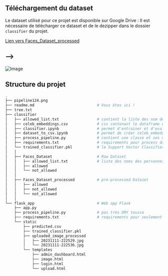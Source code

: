 ## Téléchargement du dataset

Le dataset utilisé pour ce projet est disponible sur Google Drive :
Il est nécessaire de télécharger ce dataset et de le dezipper dans le dossier `classifier` du projet.

[Lien vers Faces_Dataset_processed](https://drive.google.com/file/d/11KawCPnuEFLHctgBaqw3eKaKM5kAfryL/view?usp=sharing)

## --> 
![Image](https://raw.githubusercontent.com/Hatchi-Kin/images_embeddings_facenet/master/pipeline124.png)


## Structure du projet

```bash
.
├── pipeline124.png
├── readme.md                            # Vous êtes ici !
├── tree.txt
├── classifier
│   ├── allowed_list.txt                 # contient la liste des nom des personnes 'allowed'
│   ├── celeb_embeddings.csv             # csv contenant le dataframe utilisable par Support Vector Classifier
│   ├── classifier.ipynb                 # permet d'entrainer et d'evaluer un Support Vector Classifier
│   ├── dataset_to_csv.ipynb             # permet de créer celeb_embeddings.csv
│   ├── process_pipeline.py              # contient une classe et ses méthodes pour pré-traiter une image ou un dataset complet
│   ├── requirements.txt                 # requirements pour process dataset et train classifier
│   └── trained_classifier.pkl           # le Support Vector Classifier entrainé
│   │
│   ├── Faces_Dataset                    # Raw Dataset
│   │   ├── allowed_list.txt             # liste des noms des personnes authorisées
│   │   ├── allowed
│   │   └── not_allowed
│   │
│   ├── Faces_Dataset_processed          # pre-processed Dataset
│   │   ├── allowed
│   │   ├── not_allowed
│   │   └── not_allowed
│   │
└── flask_app                            # Web app Flask
    ├── app.py
    ├── process_pipeline.py              # pas très DRY toussa
    ├── requirements.txt                 # requirements pour seulement l'app
    └── static
        ├── predicted.csv
        ├── trained_classifier.pkl
        ├── uploaded_image_processed
        │   ├── 20231111-222529.jpg
        │   └── 20231111-222536.jpg
        └── templates
            ├── admin_dashboard.html
            ├── image.html
            ├── login.html
            └── upload.html
```